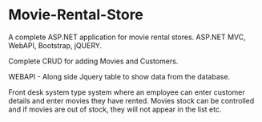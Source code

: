 # Movie-Rental-Store
A complete ASP.NET application for movie rental stores.  ASP.NET MVC, WebAPI, Bootstrap, jQUERY.

Complete CRUD for adding Movies and Customers.

WEBAPI - Along side Jquery table to show data from the database.

Front desk system type system where an employee can enter customer details and enter movies they have rented.
Movies stock can be controlled and if movies are out of stock, they will not appear in the list etc.




